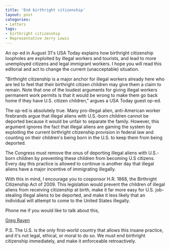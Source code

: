 ```yaml
---
title: 'End birthright citizenship'
layout: post
categories:
- Letters
tags:
- birthright citizenship
- Representative Jerry Lewis
---
```


An op-ed in August 31's USA Today explains how birthright citizenship loopholes are exploited by illegal workers and tourists, and lead to more unemployed citizens and legal immigrant workers. I hope you will read this editorial and act to change the current (unacceptable) situation.  
  
"Birthright citizenship is a major anchor for illegal workers already here who are led to feel that their birthright citizen children may give them a claim to remain. Note that one of the loudest arguments for giving illegal workers permanent work permits is that it would be wrong to make them go back home if they have U.S. citizen children," argues a USA Today guest op-ed.

The op-ed is absolutely true. Many pro-illegal alien, anti-American worker firebrands argue that illegal aliens with U.S.-born children cannot be deported because it would be unfair to separate the family. However, this argument ignores the fact that illegal aliens are gaming the system by exploiting the current birthright citizenship provision in federal law and counting on their children's being born in the U.S. to keep them from being deported.

The Congress must remove the onus of deporting illegal aliens with U.S.-born children by preventing these children from becoming U.S citizens. Every day this practice is allowed to continue is another day that illegal aliens have a major incentive of immigrating illegally.

With this in mind, I encourage you to cosponsor H.R. 1868, the Birthright Citizenship Act of 2009. This legislation would prevent the children of illegal aliens from receiving citizenship at birth, make it far more easy for U.S. job-stealing illegal aliens to be deported, and make it less likely that an individual will attempt to come to the United States illegally.

Phone me if you would like to talk about this,

[Greg Raven](https://www.gregraven.org/)

P.S. The U.S. is the only first-world country that allows this insane practice, and it's not legal, ethical, or moral to do so. We must end birthright citizenship immediately, and make it enforceable retroactively.